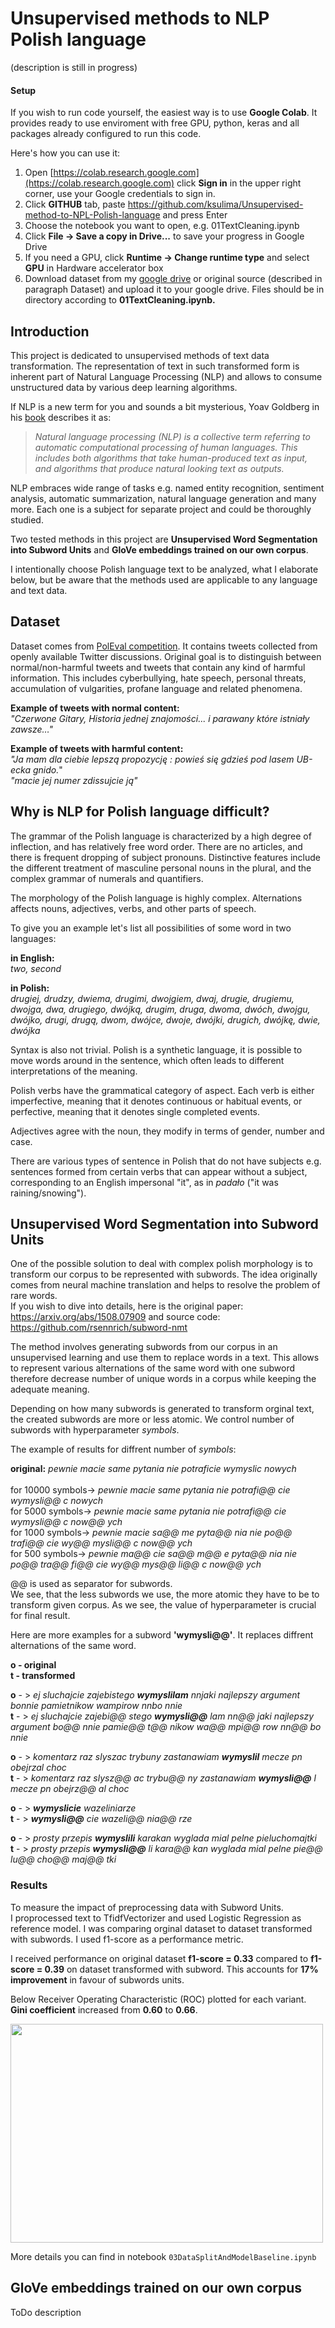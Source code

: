 # Unsupervised methods to NLP Polish language 
(description is still in progress)

#### Setup

If you wish to run code yourself, the easiest way is to use **Google Colab**. It provides ready to use enviroment with free GPU, python, keras and all packages already configured to run this code.

Here's how you can use it:

1. Open [https://colab.research.google.com](https://colab.research.google.com) click **Sign in** in the upper right corner, use your Google credentials to sign in.
2. Click **GITHUB** tab, paste https://github.com/ksulima/Unsupervised-method-to-NPL-Polish-language and press Enter
3. Choose the notebook you want to open, e.g. 01TextCleaning.ipynb
4. Click **File -> Save a copy in Drive...** to save your progress in Google Drive
5. If you need a GPU, click **Runtime -> Change runtime type** and select **GPU** in Hardware accelerator box
6. Download dataset from my [google drive](https://drive.google.com/drive/folders/1F41MZVPitnya9xE4goWDpw_wVHqqNxLG) or original source (described in paragraph Dataset) and upload it to your google drive. Files should be in directory according to **01TextCleaning.ipynb.**




## Introduction

This project is dedicated to unsupervised methods of text data transformation. The representation of text in such transformed form is inherent part of Natural Language Processing (NLP) and allows to consume unstructured data by various deep learning algorithms.

If NLP is a new term for you and sounds a bit mysterious, Yoav Goldberg in his [book](https://www.amazon.com/Language-Processing-Synthesis-Lectures-Technologies/dp/1627052984) describes it as:

>_Natural language processing (NLP) is a collective term referring to automatic computational processing of human languages. This includes both algorithms that take human-produced text as input, and algorithms that produce natural looking text as outputs._

NLP embraces wide range of tasks e.g. named entity recognition, sentiment analysis, automatic summarization, natural language generation and many more. Each one is a subject for separate project and could be thoroughly studied. 


Two tested methods in this project are **Unsupervised Word Segmentation into Subword Units** and **GloVe embeddings trained on our own corpus**.

I intentionally choose Polish language text to be analyzed, what I elaborate below, but be aware that the methods used are applicable to any language and text data.


## Dataset
Dataset comes from [PolEval competition](http://poleval.pl/tasks/task6). It contains tweets collected from openly available Twitter discussions. Original goal is to distinguish between normal/non-harmful tweets and tweets that contain any kind of harmful information. This includes cyberbullying, hate speech, personal threats, accumulation of vulgarities, profane language and related phenomena. 


**Example of tweets with normal content:**<br>
_"Czerwone Gitary, Historia jednej znajomości... i parawany które istniały zawsze…"_

**Example of tweets with harmful content:**<br>
_"Ja mam dla ciebie lepszą propozycję : powieś się gdzieś pod lasem UB-ecka gnido._"<br>
_"macie jej numer zdissujcie ją"_

## Why is NLP for Polish language difficult?

The grammar of the Polish language is characterized by a high degree of inflection, and has relatively free word order. There are no articles, and there is frequent dropping of subject pronouns. Distinctive features include the different treatment of masculine personal nouns in the plural, and the complex grammar of numerals and quantifiers.

The morphology of the Polish language is highly complex. Alternations affects nouns, adjectives, verbs, and other parts of speech. 

To give you an example let's list all possibilities of some word in two languages:<br>

**in English:**<br>
_two, second_<br>

**in Polish:**<br>
_drugiej, drudzy, dwiema, drugimi, dwojgiem, dwaj, drugie, drugiemu, dwojga, dwa, drugiego, dwójką, drugim, druga, dwoma, dwóch, dwojgu, dwójko, drugi, drugą, dwom, dwójce, dwoje, dwójki, drugich, dwójkę, dwie, dwójka_

Syntax is also not trivial. Polish is a synthetic language, it is possible to move words around in the sentence, which often leads to different interpretations of the meaning.

Polish verbs have the grammatical category of aspect. Each verb is either imperfective, meaning that it denotes continuous or habitual events, or perfective, meaning that it denotes single completed events.

Adjectives agree with the noun, they modify in terms of gender, number and case. 

There are various types of sentence in Polish that do not have subjects e.g. sentences formed from certain verbs that can appear without a subject, corresponding to an English impersonal "it", as in _padało_ ("it was raining/snowing").


## Unsupervised Word Segmentation into Subword Units

One of the possible solution to deal with complex polish morphology is to transform our corpus to be represented with subwords. The idea originally comes from neural machine translation and helps to resolve the problem of rare words.<br>
If you wish to dive into details, here is the original paper: https://arxiv.org/abs/1508.07909 and source code: https://github.com/rsennrich/subword-nmt <br>

The method involves generating subwords from our corpus in an unsupervised learning and use them to replace words in a text. This allows to represent various alternations of the same word with one subword therefore decrease number of unique words in a corpus while keeping the adequate meaning. 

Depending on how many subwords is generated to transform orginal text, the created subwords are more or less atomic. We control number of subwords with hyperparameter _symbols_.  

The example of results for diffrent number of _symbols_:

**original:** _pewnie macie same pytania nie potraficie wymyslic nowych_    
<br>
for 10000 symbols</t>->  _pewnie macie same pytania nie potrafi@@ cie wymysli@@ c nowych_ 
<br>
for 5000 symbols</t>->  _pewnie macie same pytania nie potrafi@@ cie wymysli@@ c now@@ ych_
<br>
for 1000 symbols</t>->  _pewnie macie sa@@ me pyta@@ nia nie po@@ trafi@@ cie wy@@ mysli@@ c now@@ ych_
<br>
for 500 symbols</t>->  _pewnie ma@@ cie sa@@ m@@ e pyta@@ nia nie po@@ tra@@ fi@@ cie wy@@ mys@@ li@@ c now@@ ych_

@@ is used as separator for subwords.<br>
We see, that the less subwords we use, the more atomic they have to be to transform given corpus.
As we see, the value of hyperparameter is crucial for final result.

Here are more examples for a subword **'wymysli@@'**. It replaces diffrent alternations of the same word.

**o - original** <br>
**t - transformed**

**o** - > _ej sluchajcie zajebistego **wymyslilam** nnjaki najlepszy argument bonnie pamietnikow wampirow nnbo nnie_ <br>
**t** - > _ej sluchajcie zajebi@@ stego **wymysli@@** lam nn@@ jaki najlepszy argument bo@@ nnie pamie@@ t@@ nikow wa@@ mpi@@ row nn@@ bo nnie_

**o** - > _komentarz raz slyszac trybuny zastanawiam **wymyslil** mecze pn obejrzal choc_ <br>
**t** - > _komentarz raz slysz@@ ac trybu@@ ny zastanawiam **wymysli@@** l mecze pn obejrz@@ al choc_

**o** - > _**wymyslicie** wazeliniarze_ <br>
**t** - > _**wymysli@@** cie wazeli@@ nia@@ rze_

**o** - > _prosty przepis **wymyslili** karakan wyglada mial pelne pieluchomajtki_ <br>
**t** - > _prosty przepis **wymysli@@** li kara@@ kan wyglada mial pelne pie@@ lu@@ cho@@ maj@@ tki_


### Results

To measure the impact of preprocessing data with Subword Units. <br> 
I proprocessed text to TfidfVectorizer and used Logistic Regression as reference model. I was comparing orginal dataset to dataset transformed with subwords. I used f1-score as a performance metric.

I received performance on original dataset **f1-score = 0.33** compared to **f1-score = 0.39** on dataset transformed with subword. This accounts for **17% improvement** in favour of subwords units.

Below Receiver Operating Characteristic (ROC) plotted for each variant. **Gini coefficient** increased from **0.60** to **0.66**. 

<img src="https://github.com/ksulima/Unsupervised-method-to-NPL-Polish-language/blob/master/images/roc_baseline_subwords.png" width="500" height="350">

More details you can find in notebook `03DataSplitAndModelBaseline.ipynb`

## GloVe embeddings trained on our own corpus
ToDo description
